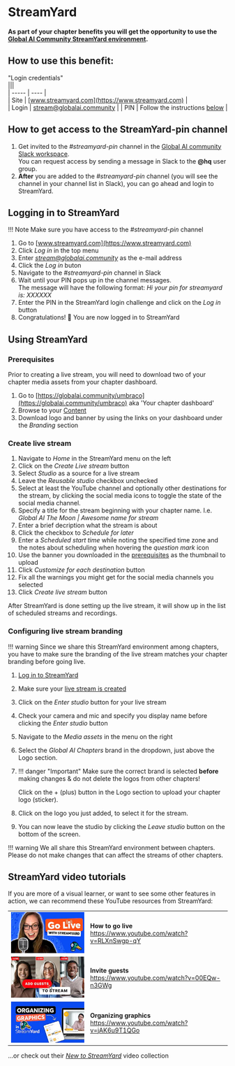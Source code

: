 # StreamYard

**As part of your chapter benefits you will get the opportunity to use the [Global AI Community StreamYard environment](https://www.streamyard.com).**

## How to use this benefit:

"Login credentials"  
    |||  
    | ----- | ---- |  
    | Site  | [www.streamyard.com](https://www.streamyard.com) |  
    | Login | stream@globalai.community |
    | PIN   | Follow the instructions [below](#how-to-get-access-to-the-streamyard-pin-channel) |

## How to get access to the StreamYard-pin channel

1. Get invited to the *#streamyard-pin* channel in the [Global AI community Slack workspace](slack.md).  
You can request access by sending a message in Slack to the **@hq** user group.
2. **After** you are added to the *#streamyard-pin* channel (you will see the channel in your channel list in Slack), you can go ahead and login to StreamYard.

## Logging in to StreamYard
!!! Note
    Make sure you have access to the *#streamyard-pin* channel  

1. Go to [www.streamyard.com](https://www.streamyard.com)
2. Click *Log in* in the top menu
3. Enter *stream@globalai.community* as the e-mail address
4. Click the *Log in* buton
5. Navigate to the *#streamyard-pin* channel in Slack
6. Wait until your PIN pops up in the channel messages.  
The message will have the following format: *Hi your pin for streamyard is: XXXXXX*
7. Enter the PIN in the StreamYard login challenge and click on the *Log in* button
8. Congratulations! 🎉 You are now logged in to StreamYard

## Using StreamYard

### Prerequisites
Prior to creating a live stream, you will need to download two of your chapter media assets from your chapter dashboard.  
1. Go to [https://globalai.community/umbraco](https://globalai.community/umbraco) aka 'Your chapter dashboard'  
2. Browse to your [Content](https://globalai.community/umbraco#/content)  
3. Download logo and banner by using the links on your dashboard under the *Branding* section

### Create live stream
1. Navigate to *Home* in the StreamYard menu on the left 
2. Click on the *Create Live stream* button
3. Select *Studio* as a source for a live stream
4. Leave the *Reusable studio* checkbox unchecked
5. Select at least the YouTube channel and optionally other destinations for the stream, by clicking the social media icons to toggle the state of the social media channel.
6. Specify a title for the stream beginning with your chapter name. I.e. *Global AI The Moon | Awesome name for stream*
7. Enter a brief decription what the stream is about
8. Click the checkbox to *Schedule for later*
9. Enter a *Scheduled start time* while noting the specified time zone and the notes about scheduling when hovering the *question mark* icon
10. Use the banner you downloaded in the [prerequisites](#prerequisites) as the thumbnail to upload
11. Click *Customize for each destination* button
12. Fix all the warnings you might get for the social media channels you selected
13. Click *Create live stream* button 

After StreamYard is done setting up the live stream, it will show up in the list of scheduled streams and recordings.

### Configuring live stream branding
!!! warning
    Since we share this StreamYard environment among chapters, you have to make sure the branding of the live stream matches your chapter branding before going live.

1. [Log in to StreamYard](#logging-in-to-streamyard)
2. Make sure your [live stream is created](#create-live-stream)
3. Click on the *Enter studio* button for your live stream
4. Check your camera and mic and specify you display name before clicking the *Enter studio* button
5. Navigate to the *Media assets* in the menu on the right
6. Select the *Global AI Chapters* brand in the dropdown, just above the Logo section. 
7. !!! danger "Important"
    Make sure the correct brand is selected **before** making changes & do not delete the logos from other chapters!

    Click on the + (plus) button in the Logo section to upload your chapter logo (sticker).  
8. Click on the logo you just added, to select it for the stream.  
9. You can now leave the studio by clicking the *Leave studio* button on the bottom of the screen.

!!! warning
    We all share this StreamYard environment between chapters. Please do not make changes that can affect the streams of other chapters.


## StreamYard video tutorials

If you are more of a visual learner, or want to see some other features in action, we can recommend these YouTube resources from StreamYard:  

|||  
| ----- | ----- |  
| ![Alt text](media/go-live.webp "How to go live")          | **How to go live**<br> https://www.youtube.com/watch?v=RLXnSwgp-qY |  .
| ![Alt text](media/invite-guests.webp "Invite Guests")     | **Invite guests**<br>  https://www.youtube.com/watch?v=00EQw-n3GWg |  
| ![Alt text](media/graphics.webp "Organizing graphics")    | **Organizing graphics**<br>  https://www.youtube.com/watch?v=jAK6u9T1QGo |  


...or check out their [*New to StreamYard*](https://www.youtube.com/playlist?list=PLxqZPGZQ-k74PbwvByNzMAZ-umZ-5ZzBF) video collection
